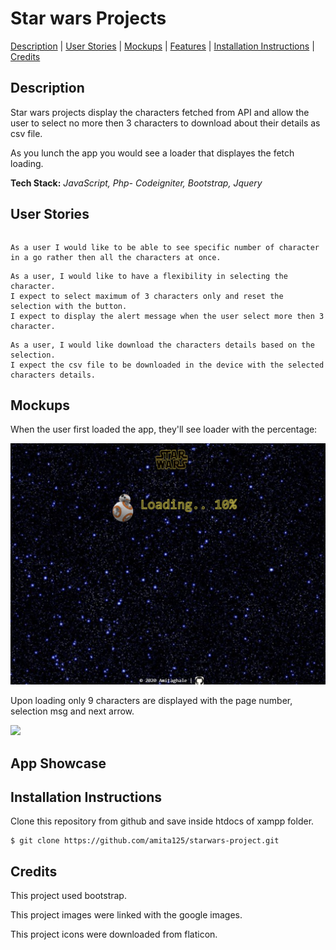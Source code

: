 # Star wars Projects

[Description](#description) | [User Stories](#user-stories) | [Mockups](#mockups) | [Features](#features) | [Installation Instructions](#installation) | [Credits](#credits)

## <a name="description">Description</a>

Star wars projects display the characters fetched from API and allow the user to select no more then 3 characters to download about their details as csv file.

As you lunch the app you would see a loader that displayes the fetch loading.  

**Tech Stack:** *JavaScript, Php- Codeigniter, Bootstrap, Jquery*

## <a name="user-stories">User Stories</a>

```As a user when i visit the app, I would like to see the visual loading percentage of data then the blak screen.
```
```
As a user I would like to be able to see specific number of character in a go rather then all the characters at once.
```
```
As a user, I would like to have a flexibility in selecting the character.
I expect to select maximum of 3 characters only and reset the selection with the button.
I expect to display the alert message when the user select more then 3 character.
```
```
As a user, I would like download the characters details based on the selection.
I expect the csv file to be downloaded in the device with the selected characters details.
```

## <a name="mockups">Mockups</a>

When the user first loaded the app, they'll see loader with the percentage:

<img src="https://github.com/amita125/starwars-project/blob/master/starwars/assets/img/loading.png" />

Upon loading only 9 characters are displayed with the page number, selection msg and next arrow. 

<img src=/>

## <a name="app-showcase">App Showcase</a>



## <a name="installation">Installation Instructions</a>

Clone this repository from github and save inside htdocs of xampp folder.

```
$ git clone https://github.com/amita125/starwars-project.git
```

## <a name="credits">Credits</a>

This project used bootstrap.

This project images were linked with the google images. 

This project icons were downloaded from flaticon.
